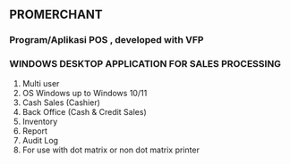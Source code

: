 ## PROMERCHANT



### Program/Aplikasi POS , developed with VFP
### WINDOWS DESKTOP APPLICATION FOR SALES PROCESSING
1. Multi user
2. OS Windows up to Windows 10/11
3. Cash Sales (Cashier)
4. Back Office (Cash & Credit Sales)
5. Inventory
6. Report
7. Audit Log
8. For use with dot matrix or non dot matrix printer




